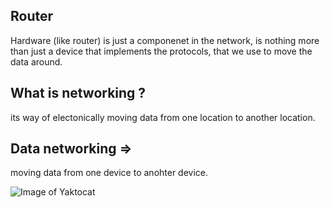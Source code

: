 ## Router
Hardware (like router) is just a componenet 
in the network, is nothing more than 
just a device that implements the protocols, that we use to move the data around. 

## What is networking ? 
its way of electonically moving data from one location to another location. 
## Data networking => 
moving data from one device to anohter device.

![Image of Yaktocat](https://github.com/RajasekharwhY/Build-your-muscle/blob/master/networking/TelephoneCommunication.png)

